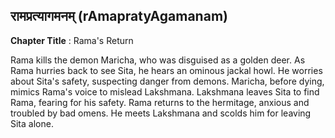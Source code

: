 ## रामप्रत्यागमनम् (rAmapratyAgamanam)
**Chapter Title** : Rama's Return

Rama kills the demon Maricha, who was disguised as a golden deer. As Rama hurries back to see Sita, he hears an ominous jackal howl. He worries about Sita's safety, suspecting danger from demons. Maricha, before dying, mimics Rama's voice to mislead Lakshmana. Lakshmana leaves Sita to find Rama, fearing for his safety. Rama returns to the hermitage, anxious and troubled by bad omens. He meets Lakshmana and scolds him for leaving Sita alone.